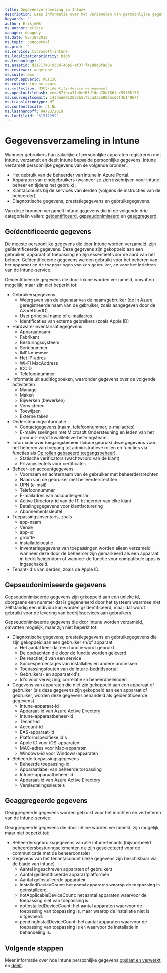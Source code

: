 ```yaml
---
title: Gegevensverzameling in Intune
description: Lees informatie over het verzamelen van persoonlijke gegevens in Intune.
keywords: ''
author: ErikjeMS
ms.author: erikje
manager: dougeby
ms.date: 05/18/2018
ms.topic: conceptual
ms.prod: ''
ms.service: microsoft-intune
ms.localizationpriority: high
ms.technology: ''
ms.assetid: d1171740-936d-46a5-af37-f418bd6fa63e
ms.reviewer: angerobe
ms.suite: ems
search.appverid: MET150
ms.custom: intune-azure
ms.collection: M365-identity-device-management
ms.openlocfilehash: eede87fdca31e8e263d1dea78d766fec59f05f58
ms.sourcegitcommit: 143dade9125e7b5173ca2a3a902bcd6f4b14067f
ms.translationtype: HT
ms.contentlocale: nl-NL
ms.lasthandoff: 04/23/2019
ms.locfileid: "61511299"
---
```

# <a name="data-collection-in-intune"></a>Gegevensverzameling in Intune

Wanneer gebruikers hun zakelijke of persoonlijke apparaten registreren met Intune, verzamelt en deelt Intune bepaalde persoonlijke gegevens. Intune verzamelt persoonlijke gegevens van de volgende bronnen:

- Het gebruik van de beheerder van Intune in Azure Portal.
- Apparaten van eindgebruikers (wanneer ze zich inschrijven voor Intune-beheer en tijdens het gebruik).
- Klantaccounts bij de services van derden (volgens de instructies van de beheerder).
- Diagnostische gegevens, prestatiegegevens en gebruiksgegevens.

Van deze bronnen verzamelt Intune gegevens die in de volgende drie categorieën vallen: [geïdentificeerd](#identified-data), [gepseudonimiseerd](#pseudonymized-data) en [geaggregeerd](#aggregated-data).

## <a name="identified-data"></a>Geïdentificeerde gegevens

De meeste persoonlijke gegevens die door Intune worden verzameld, zijn geïdentificeerde gegevens. Deze gegevens zijn gekoppeld aan een gebruiker, apparaat of toepassing en zijn essentieel voor de aard van het beheer. Geïdentificeerde gegevens worden gebruikt voor het beheren van het apparaat en de toepassingen van een gebruiker, en voor het inrichten van de Intune-service.

Geïdentificeerde gegevens die door Intune worden verzameld, omvatten mogelijk, maar zijn niet beperkt tot: 

- Gebruikersgegevens
    - Weergaven van de eigenaar van de naam/gebruiker (de in Azure geregistreerde naam van de gebruiker, zoals aangegeven door de AzureUserID)
    - User principal name of e-mailadres
    - Identificaties van externe gebruikers (zoals Apple ID)
- Hardware-inventarisatiegegevens
    - Apparaatnaam
    - Fabrikant
    - Besturingssysteem
    - Serienummer
    - IMEI-nummer
    - Het IP-adres
    - Wi-Fi MacAddress
    - ICCID
    - Telefoonnummer
- Informatie uit auditlogboeken, waaronder gegevens over de volgende activiteiten
    - Manage
    - Maken
    - Bijwerken (bewerken)
    - Verwijderen
    - Toewijzen
    - Externe taken
- Ondersteuningsinformatie
    - Contactgegevens (naam, telefoonnummer, e-mailadres)
    - E-mailwisselingen met Microsoft Ondersteuning en leden van het product- en/of kwaliteitsverbeteringsteam
- Informatie over toegangsbeheer (Intune gebruikt deze gegevens voor het beheren van toegang tot administratieve rollen en functies via functies als [Op rollen gebaseerd toegangsbeheer](role-based-access-control.md)).
    - Statische verificators (wachtwoord van de klant)
    - Privacysleutels voor certificaten 
- Beheer- en accountgegevens
    - Voornaam en achternaam van de gebruiker met beheerdersrechten
    - Naam van de gebruiker met beheerdersrechten
    - UPN (e-mail)
    - Telefoonnummer
    - E-mailadres van accounteigenaar
    - Active Directory-id van de IT-beheerder van elke klant
    - Betalingsgegevens voor klantfacturering
    - Abonnementssleutel
- Toepassingsinventaris, zoals
    - app-naam
    - Versie
    - app-id
    - grootte
    - installatielocatie
    - Inventarisgegevens van toepassingen worden alleen verzameld wanneer deze door de beheerder zijn gemarkeerd als een apparaat in bedrijfseigendom of wanneer de functie voor compatibele apps is ingeschakeld.  
- Tenant-id's van derden, zoals de Apple ID. 

## <a name="pseudonymized-data"></a>Gepseudonimiseerde gegevens

Gepseudonimiseerde gegevens zijn gekoppeld aan een unieke id, doorgaans een nummer dat is gegenereerd door het systeem waarmee niet zelfstandig een individu kan worden geïdentificeerd, maar dat wordt gebruikt voor de levering van bedrijfsservices aan gebruikers. 

Gepseudonimiseerde gegevens die door Intune worden verzameld, omvatten mogelijk, maar zijn niet beperkt tot: 

- Diagnostische gegevens, prestatiegegevens en gebruiksgegevens die zijn gekoppeld aan een gebruiker en/of apparaat
    - Het aantal keer dat een functie wordt gebruikt
    - De opdrachten die door de functie worden geleverd
    - De reactietijd van een service
    - Succespercentages van installaties en andere processen
    - Toepassingsfouten van de Intune-bedrijfsportal
    - Gebruikers- en apparaat-id's
    - Id's voor verwijzing, correlatie en beheerdoeleinden 
- Gegevens van apparaten die niet zijn gekoppeld aan een apparaat of gebruiker (als deze gegevens zijn gekoppeld aan een apparaat of gebruiker, worden deze gegevens behandeld als geïdentificeerde gegevens)
    - Intune-apparaat-id
    - Apparaat-id van Azure Active Directory
    - Intune-apparaatbeheer-id
    - Tenant-id
    - Account-id
    - EAS-apparaat-id
    - Platformspecifieke id's
    - Apple ID voor iOS-apparaten
    - MAC-adres voor Mac-apparaten
    - Windows-id voor Windows-apparaten
- Beheerde toepassingsgegevens
    - Beheerde toepassing-id
    - Apparaatlabel van beheerde toepassing
    - Intune-apparaatbeheer-id
    - Apparaat-id van Azure Active Directory
    - Versleutelingssleutels

## <a name="aggregated-data"></a>Geaggregeerde gegevens

Geaggregeerde gegevens worden gebruikt voor het inrichten en verbeteren van de Intune-service. 

Geaggregeerde gegevens die door Intune worden verzameld, zijn mogelijk, maar niet beperkt tot: 

- Beheerdersgebruiksgegevens van alle Intune-tenants (bijvoorbeeld beheerdersbesturingselementen die zijn geselecteerd voor de communicatie met de beheerconsole)
- Gegevens van het tenantaccount (deze gegevens zijn beschikbaar via de blade van Intune)
    - Aantal ingeschreven apparaten of gebruikers
    - Aantal geïdentificeerde apparaatplatformen  
    - Aantal geïnstalleerde apparaten
    - installedDeviceCount: het aantal apparaten waarop de toepassing is geïnstalleerd.
    - notApplicableDeviceCount: het aantal apparaten waarvoor de toepassing niet van toepassing is.
    - notInstalledDeviceCount: het aantal apparaten waarvoor de toepassing van toepassing is, maar waarop de installatie niet is uitgevoerd.
    - pendingInstallDeviceCount: het aantal apparaten waarvoor de toepassing van toepassing is en waarvoor de installatie in behandeling is.
    
## <a name="next-steps"></a>Volgende stappen

Meer informatie over hoe Intune persoonlijke gegevens [opslaat en verwerkt](privacy-data-store-process.md), en [deelt](privacy-data-secure-share.md). 
